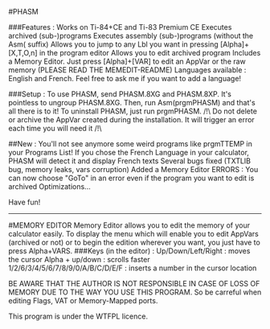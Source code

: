 #PHASM

###Features :
	Works on Ti-84+CE and Ti-83 Premium CE
	Executes archived (sub-)programs 
	Executes assembly (sub-)programs (without the Asm( suffix)
	Allows you to jump to any Lbl you want in pressing [Alpha]+[X,T,O,n] in the program editor
	Allows you to edit archived program
	Includes a Memory Editor. Just press [Alpha]+[VAR] to edit an AppVar or the raw memory (PLEASE READ THE MEMEDIT-README)
	Languages available : English and French. Feel free to ask me if you want to add a language!

###Setup :
To use PHASM, send PHASM.8XG and PHASM.8XP. It's pointless to ungroup PHASM.8XG. Then, run Asm(prgmPHASM) and that's all there is to it! To uninstall PHASM, just run prgmPHASM.
/!\ Do not delete or archive the AppVar created during the installation. It will trigger an error each time you will need it /!\

##New :
	You'll not see anymore some weird programs like prgmTTEMP in your Programs List!
	If you chose the French Language in your calculator, PHASM will detect it and display French texts
	Several bugs fixed (TXTLIB bug, memory leaks, vars corruption)
	Added a Memory Editor
	ERRORS : You can now choose "GoTo" in an error even if the program you want to edit is archived
	Optimizations...

Have fun!


------------------

#MEMORY EDITOR
Memory Editor allows you to edit the memory of your calculator easily. To display the menu which will enable you to edit AppVars (archived or not) or to begin the edition wherever you want, you just have to press Alpha+VARS.
###Keys (in the editor) :
	Up/Down/Left/Right : moves the cursor
	Alpha + up/down : scrolls faster
	1/2/6/3/4/5/6/7/8/9/0/A/B/C/D/E/F : inserts a number in the cursor location
	

BE AWARE THAT THE AUTHOR IS NOT RESPONSIBLE IN CASE OF LOSS OF MEMORY DUE TO THE WAY YOU USE THIS PROGRAM. So be carreful when editing Flags, VAT or Memory-Mapped ports.

This program is under the WTFPL licence.
